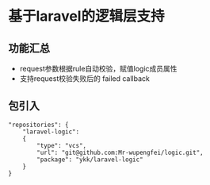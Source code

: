 # 基于laravel的逻辑层支持
## 功能汇总
- request参数根据rule自动校验，赋值logic成员属性
- 支持request校验失败后的 failed callback

## 包引入
```
"repositories": {
    "laravel-logic": 
    {
        "type": "vcs",
        "url": "git@github.com:Mr-wupengfei/logic.git",
        "package": "ykk/laravel-logic"
    }
}

```
